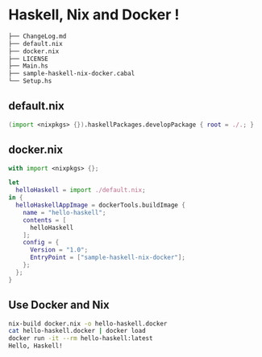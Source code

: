 # Haskell, Nix and Docker !

```bash
├── ChangeLog.md
├── default.nix
├── docker.nix
├── LICENSE
├── Main.hs
├── sample-haskell-nix-docker.cabal
└── Setup.hs
```

## default.nix

```nix
(import <nixpkgs> {}).haskellPackages.developPackage { root = ./.; }
```

## docker.nix

```nix
with import <nixpkgs> {};

let
  helloHaskell = import ./default.nix;
in {
  helloHaskellAppImage = dockerTools.buildImage {
    name = "hello-haskell";
    contents = [
      helloHaskell
    ];
    config = {
      Version = "1.0";
      EntryPoint = ["sample-haskell-nix-docker"];
    };
  };
}
```

## Use Docker and Nix

```bash
nix-build docker.nix -o hello-haskell.docker
cat hello-haskell.docker | docker load
docker run -it --rm hello-haskell:latest
Hello, Haskell!
```

